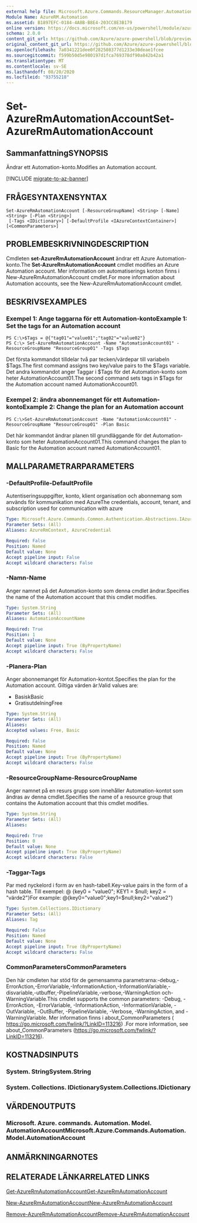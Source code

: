 ```yaml
---
external help file: Microsoft.Azure.Commands.ResourceManager.Automation.dll-Help.xml
Module Name: AzureRM.Automation
ms.assetid: B1897EFC-0184-4A8B-B8E4-203CC8E3B179
online version: https://docs.microsoft.com/en-us/powershell/module/azurerm.automation/set-azurermautomationaccount
schema: 2.0.0
content_git_url: https://github.com/Azure/azure-powershell/blob/preview/src/ResourceManager/Automation/Commands.Automation/help/Set-AzureRmAutomationAccount.md
original_content_git_url: https://github.com/Azure/azure-powershell/blob/preview/src/ResourceManager/Automation/Commands.Automation/help/Set-AzureRmAutomationAccount.md
ms.openlocfilehash: 7a0341221dee0f282508377d1233e30deae1fcee
ms.sourcegitcommit: f599b50d5e980197d1fca769378df90a842b42a1
ms.translationtype: MT
ms.contentlocale: sv-SE
ms.lasthandoff: 08/20/2020
ms.locfileid: "93755218"
---
```

# <span data-ttu-id="42e1a-101">Set-AzureRmAutomationAccount</span><span class="sxs-lookup"><span data-stu-id="42e1a-101">Set-AzureRmAutomationAccount</span></span>

## <span data-ttu-id="42e1a-102">Sammanfattning</span><span class="sxs-lookup"><span data-stu-id="42e1a-102">SYNOPSIS</span></span>
<span data-ttu-id="42e1a-103">Ändrar ett Automation-konto.</span><span class="sxs-lookup"><span data-stu-id="42e1a-103">Modifies an Automation account.</span></span>

[!INCLUDE [migrate-to-az-banner](../../includes/migrate-to-az-banner.md)]

## <span data-ttu-id="42e1a-104">FRÅGESYNTAXEN</span><span class="sxs-lookup"><span data-stu-id="42e1a-104">SYNTAX</span></span>

```
Set-AzureRmAutomationAccount [-ResourceGroupName] <String> [-Name] <String> [-Plan <String>]
 [-Tags <IDictionary>] [-DefaultProfile <IAzureContextContainer>] [<CommonParameters>]
```

## <span data-ttu-id="42e1a-105">PROBLEMBESKRIVNING</span><span class="sxs-lookup"><span data-stu-id="42e1a-105">DESCRIPTION</span></span>
<span data-ttu-id="42e1a-106">Cmdleten **set-AzureRmAutomationAccount** ändrar ett Azure Automation-konto.</span><span class="sxs-lookup"><span data-stu-id="42e1a-106">The **Set-AzureRmAutomationAccount** cmdlet modifies an Azure Automation account.</span></span>
<span data-ttu-id="42e1a-107">Mer information om automatiserings konton finns i New-AzureRmAutomationAccount cmdlet.</span><span class="sxs-lookup"><span data-stu-id="42e1a-107">For more information about Automation accounts, see the New-AzureRmAutomationAccount cmdlet.</span></span>

## <span data-ttu-id="42e1a-108">BESKRIVS</span><span class="sxs-lookup"><span data-stu-id="42e1a-108">EXAMPLES</span></span>

### <span data-ttu-id="42e1a-109">Exempel 1: Ange taggarna för ett Automation-konto</span><span class="sxs-lookup"><span data-stu-id="42e1a-109">Example 1: Set the tags for an Automation account</span></span>
```
PS C:\>$Tags = @{"tag01"="value01";"tag02"="value02"}
PS C:\> Set-AzureRmAutomationAccount -Name "AutomationAccount01" -ResourceGroupName "ResourceGroup01" -Tags $Tags
```

<span data-ttu-id="42e1a-110">Det första kommandot tilldelar två par tecken/värdepar till variabeln $Tags.</span><span class="sxs-lookup"><span data-stu-id="42e1a-110">The first command assigns two key/value pairs to the $Tags variable.</span></span>
<span data-ttu-id="42e1a-111">Det andra kommandot anger Taggar i $Tags för det Automation-konto som heter AutomationAccount01.</span><span class="sxs-lookup"><span data-stu-id="42e1a-111">The second command sets tags in $Tags for the Automation account named AutomationAccount01.</span></span>

### <span data-ttu-id="42e1a-112">Exempel 2: ändra abonnemanget för ett Automation-konto</span><span class="sxs-lookup"><span data-stu-id="42e1a-112">Example 2: Change the plan for an Automation account</span></span>
```
PS C:\>Set-AzureRmAutomationAccount -Name "AutomationAccount01" -ResourceGroupName "ResourceGroup01" -Plan Basic
```

<span data-ttu-id="42e1a-113">Det här kommandot ändrar planen till grundläggande för det Automation-konto som heter AutomationAccount01.</span><span class="sxs-lookup"><span data-stu-id="42e1a-113">This command changes the plan to Basic for the Automation account named AutomationAccount01.</span></span>

## <span data-ttu-id="42e1a-114">MALLPARAMETRAR</span><span class="sxs-lookup"><span data-stu-id="42e1a-114">PARAMETERS</span></span>

### <span data-ttu-id="42e1a-115">-DefaultProfile</span><span class="sxs-lookup"><span data-stu-id="42e1a-115">-DefaultProfile</span></span>
<span data-ttu-id="42e1a-116">Autentiseringsuppgifter, konto, klient organisation och abonnemang som används för kommunikation med Azure</span><span class="sxs-lookup"><span data-stu-id="42e1a-116">The credentials, account, tenant, and subscription used for communication with azure</span></span>

```yaml
Type: Microsoft.Azure.Commands.Common.Authentication.Abstractions.IAzureContextContainer
Parameter Sets: (All)
Aliases: AzureRmContext, AzureCredential

Required: False
Position: Named
Default value: None
Accept pipeline input: False
Accept wildcard characters: False
```

### <span data-ttu-id="42e1a-117">-Namn</span><span class="sxs-lookup"><span data-stu-id="42e1a-117">-Name</span></span>
<span data-ttu-id="42e1a-118">Anger namnet på det Automation-konto som denna cmdlet ändrar.</span><span class="sxs-lookup"><span data-stu-id="42e1a-118">Specifies the name of the Automation account that this cmdlet modifies.</span></span>

```yaml
Type: System.String
Parameter Sets: (All)
Aliases: AutomationAccountName

Required: True
Position: 1
Default value: None
Accept pipeline input: True (ByPropertyName)
Accept wildcard characters: False
```

### <span data-ttu-id="42e1a-119">-Planera</span><span class="sxs-lookup"><span data-stu-id="42e1a-119">-Plan</span></span>
<span data-ttu-id="42e1a-120">Anger abonnemanget för Automation-kontot.</span><span class="sxs-lookup"><span data-stu-id="42e1a-120">Specifies the plan for the Automation account.</span></span>
<span data-ttu-id="42e1a-121">Giltiga värden är:</span><span class="sxs-lookup"><span data-stu-id="42e1a-121">Valid values are:</span></span>
- <span data-ttu-id="42e1a-122">Basisk</span><span class="sxs-lookup"><span data-stu-id="42e1a-122">Basic</span></span>
- <span data-ttu-id="42e1a-123">Gratisutdelning</span><span class="sxs-lookup"><span data-stu-id="42e1a-123">Free</span></span>

```yaml
Type: System.String
Parameter Sets: (All)
Aliases:
Accepted values: Free, Basic

Required: False
Position: Named
Default value: None
Accept pipeline input: True (ByPropertyName)
Accept wildcard characters: False
```

### <span data-ttu-id="42e1a-124">-ResourceGroupName</span><span class="sxs-lookup"><span data-stu-id="42e1a-124">-ResourceGroupName</span></span>
<span data-ttu-id="42e1a-125">Anger namnet på en resurs grupp som innehåller Automation-kontot som ändras av denna cmdlet.</span><span class="sxs-lookup"><span data-stu-id="42e1a-125">Specifies the name of a resource group that contains the Automation account that this cmdlet modifies.</span></span>

```yaml
Type: System.String
Parameter Sets: (All)
Aliases:

Required: True
Position: 0
Default value: None
Accept pipeline input: True (ByPropertyName)
Accept wildcard characters: False
```

### <span data-ttu-id="42e1a-126">-Taggar</span><span class="sxs-lookup"><span data-stu-id="42e1a-126">-Tags</span></span>
<span data-ttu-id="42e1a-127">Par med nyckelord i form av en hash-tabell.</span><span class="sxs-lookup"><span data-stu-id="42e1a-127">Key-value pairs in the form of a hash table.</span></span> <span data-ttu-id="42e1a-128">Till exempel: @ {key0 = "value0"; KEY1 = $null; key2 = "värde2"}</span><span class="sxs-lookup"><span data-stu-id="42e1a-128">For example: @{key0="value0";key1=$null;key2="value2"}</span></span>

```yaml
Type: System.Collections.IDictionary
Parameter Sets: (All)
Aliases: Tag

Required: False
Position: Named
Default value: None
Accept pipeline input: True (ByPropertyName)
Accept wildcard characters: False
```

### <span data-ttu-id="42e1a-129">CommonParameters</span><span class="sxs-lookup"><span data-stu-id="42e1a-129">CommonParameters</span></span>
<span data-ttu-id="42e1a-130">Den här cmdleten har stöd för de gemensamma parametrarna:-debug,-ErrorAction,-ErrorVariable,-InformationAction,-InformationVariable,-disvariable,-utbuffer,-PipelineVariable,-verbose,-WarningAction och-WarningVariable.</span><span class="sxs-lookup"><span data-stu-id="42e1a-130">This cmdlet supports the common parameters: -Debug, -ErrorAction, -ErrorVariable, -InformationAction, -InformationVariable, -OutVariable, -OutBuffer, -PipelineVariable, -Verbose, -WarningAction, and -WarningVariable.</span></span> <span data-ttu-id="42e1a-131">Mer information finns i about_CommonParameters ( https://go.microsoft.com/fwlink/?LinkID=113216) .</span><span class="sxs-lookup"><span data-stu-id="42e1a-131">For more information, see about_CommonParameters (https://go.microsoft.com/fwlink/?LinkID=113216).</span></span>

## <span data-ttu-id="42e1a-132">KOSTNADS</span><span class="sxs-lookup"><span data-stu-id="42e1a-132">INPUTS</span></span>

### <span data-ttu-id="42e1a-133">System. String</span><span class="sxs-lookup"><span data-stu-id="42e1a-133">System.String</span></span>

### <span data-ttu-id="42e1a-134">System. Collections. IDictionary</span><span class="sxs-lookup"><span data-stu-id="42e1a-134">System.Collections.IDictionary</span></span>

## <span data-ttu-id="42e1a-135">VÄRDEN</span><span class="sxs-lookup"><span data-stu-id="42e1a-135">OUTPUTS</span></span>

### <span data-ttu-id="42e1a-136">Microsoft. Azure. commands. Automation. Model. AutomationAccount</span><span class="sxs-lookup"><span data-stu-id="42e1a-136">Microsoft.Azure.Commands.Automation.Model.AutomationAccount</span></span>

## <span data-ttu-id="42e1a-137">ANMÄRKNINGAR</span><span class="sxs-lookup"><span data-stu-id="42e1a-137">NOTES</span></span>

## <span data-ttu-id="42e1a-138">RELATERADE LÄNKAR</span><span class="sxs-lookup"><span data-stu-id="42e1a-138">RELATED LINKS</span></span>

[<span data-ttu-id="42e1a-139">Get-AzureRmAutomationAccount</span><span class="sxs-lookup"><span data-stu-id="42e1a-139">Get-AzureRmAutomationAccount</span></span>](./Get-AzureRmAutomationAccount.md)

[<span data-ttu-id="42e1a-140">New-AzureRmAutomationAccount</span><span class="sxs-lookup"><span data-stu-id="42e1a-140">New-AzureRmAutomationAccount</span></span>](./New-AzureRmAutomationAccount.md)

[<span data-ttu-id="42e1a-141">Remove-AzureRmAutomationAccount</span><span class="sxs-lookup"><span data-stu-id="42e1a-141">Remove-AzureRmAutomationAccount</span></span>](./Remove-AzureRmAutomationAccount.md)
